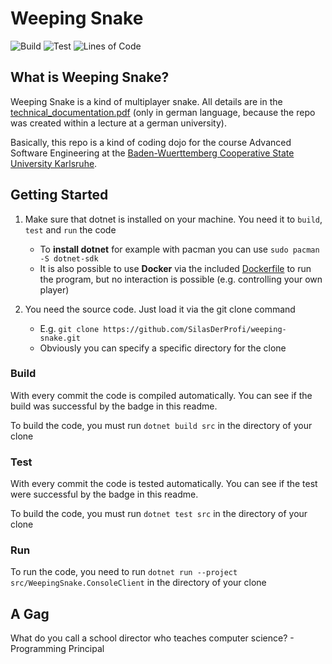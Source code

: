 # Weeping Snake


![Build](https://github.com/SilasDerProfi/weeping-snake/workflows/Build/badge.svg)
![Test](https://github.com/SilasDerProfi/weeping-snake/workflows/Test/badge.svg)
![Lines of Code](https://img.shields.io/tokei/lines/github/SilasDerProfi/weeping-snake)


## What is Weeping Snake?

Weeping Snake is a kind of multiplayer snake. All details are in the [technical_documentation.pdf](technical_documentation.pdf) (only in german language, because the repo was created within a lecture at a german university).

Basically, this repo is a kind of coding dojo for the course Advanced Software Engineering at the [Baden-Wuerttemberg Cooperative State University Karlsruhe](https://www.karlsruhe.dhbw.de/en/general).

## Getting Started

1. Make sure that dotnet is installed on your machine. You need it to `build`, `test` and `run` the code
   - To **install dotnet** for example with pacman you can use `sudo pacman -S dotnet-sdk`
   - It is also possible to use **Docker** via the included [Dockerfile](src/WeepingSnake.Game/Dockerfile) to run the program, but no interaction is possible (e.g. controlling your own player)

2. You need the source code. Just load it via the git clone command
   - E.g. `git clone https://github.com/SilasDerProfi/weeping-snake.git`
   - Obviously you can specify a specific directory for the clone

### Build

With every commit the code is compiled automatically. You can see if the build was successful by the badge in this readme.

To build the code, you must run `dotnet build src` in the directory of your clone

### Test

With every commit the code is tested automatically. You can see if the test were successful by the badge in this readme.

To build the code, you must run `dotnet test src` in the directory of your clone


### Run

To run the code, you need to run `dotnet run --project src/WeepingSnake.ConsoleClient` in the directory of your clone

## A Gag

What do you call a school director who teaches computer science? - Programming Principal
